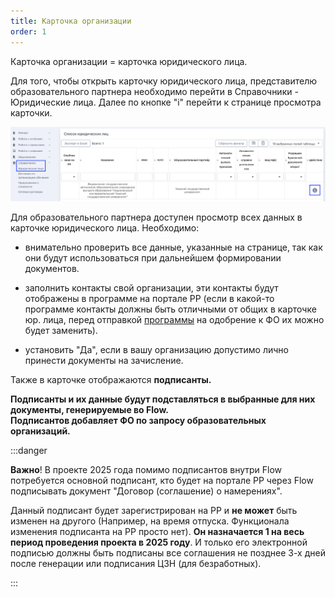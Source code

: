 ```yaml
---
title: Карточка организации
order: 1
---
```


Карточка организации = карточка юридического лица.

Для того, чтобы открыть карточку юридического лица, представителю образовательного партнера необходимо перейти в Справочники - Юридические лица. Далее по кнопке "i" перейти к странице просмотра карточки.

![](<../.gitbook/assets/image (132).png>)

Для образовательного партнера доступен просмотр всех данных в карточке юридического лица. Необходимо:

-  внимательно проверить все данные, указанные на странице, так как они будут использоваться при дальнейшем формировании документов.

-  заполнить контакты свой организации, эти контакты будут отображены в программе на портале РР (если в какой-то программе контакты должны быть отличными от общих в карточке юр. лица, перед отправкой [программы](./../programmy/publikaciya-programmy-na-portale-rabota-rossii) на одобрение к ФО их можно будет заменить).

-  установить "Да", если в вашу организацию допустимо лично принести документы на зачисление.

Также в карточке отображаются  **подписанты.**

**Подписанты и их данные  будут подставляться в выбранные для них документы, генерируемые во Flow.**\
**Подписантов добавляет ФО по запросу образовательных организаций.**

:::danger 

**Важно**! В проекте 2025 года помимо подписантов внутри Flow потребуется основной подписант, кто будет на портале РР через Flow подписывать  документ "Договор (соглашение) о намерениях".

Данный подписант будет зарегистрирован на РР и **не может** быть изменен на другого (Например, на время отпуска. Функционала изменения подписанта на РР просто нет). **Он назначается 1 на весь период проведения проекта в 2025 году**. И только его электронной подписью должны быть подписаны все соглашения не позднее 3-х дней после генерации или подписания ЦЗН (для безработных).

:::